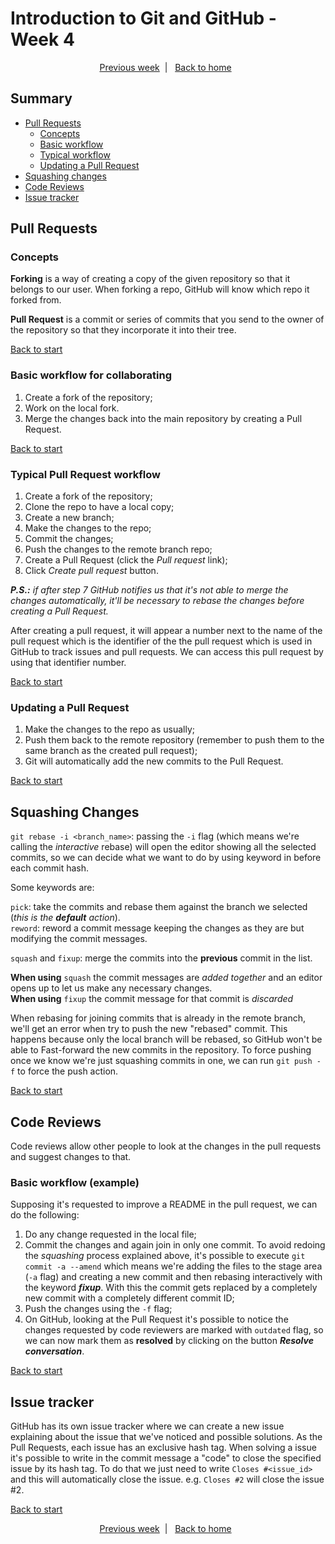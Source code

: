 <h1 id="start">Introduction to Git and GitHub - Week 4</h1>

<p align="center">
  <a href="week-3.md">Previous week</a>&nbsp;&nbsp;|&nbsp;&nbsp;
  <a href="README.md">Back to home</a>&nbsp;&nbsp;
</p>

## Summary

- [Pull Requests](#pull-requests)
  - [Concepts](#concepts)
  - [Basic workflow](#basic-workflow-for-collaborating)
  - [Typical workflow](#typical-pull-request-workflow)
  - [Updating a Pull Request](#updating-a-pull-request)
- [Squashing changes](#squashing-changes)
- [Code Reviews](#code-reviews)
- [Issue tracker](#issue-tracker)

## Pull Requests

### Concepts

**Forking** is a way of creating a copy of the given repository so that it belongs to our user. When forking a repo, GitHub will know which repo it forked from.

**Pull Request** is a commit or series of commits that you send to the owner of the repository so that they incorporate it into their tree.

[Back to start](#start)

### Basic workflow for collaborating

1. Create a fork of the repository;
2. Work on the local fork.
3. Merge the changes back into the main repository by creating a Pull Request.

[Back to start](#start)

### Typical Pull Request workflow

1. Create a fork of the repository;
2. Clone the repo to have a local copy;
3. Create a new branch;
4. Make the changes to the repo;
5. Commit the changes;
6. Push the changes to the remote branch repo;
7. Create a Pull Request (click the _Pull request_ link);
8. Click _Create pull request_ button.

_**P.S.:** if after step 7 GitHub notifies us that it's not able to merge the changes automatically, it'll be necessary to rebase the changes before creating a Pull Request._

After creating a pull request, it will appear a number next to the name of the pull request which is the identifier of the the pull request which is used in GitHub to track issues and pull requests. We can access this pull request by using that identifier number.

[Back to start](#start)

### Updating a Pull Request

1. Make the changes to the repo as usually;
2. Push them back to the remote repository (remember to push them to the same branch as the created pull request);
3. Git will automatically add the new commits to the Pull Request.

[Back to start](#start)

## Squashing Changes

`git rebase -i <branch_name>`: passing the `-i` flag (which means we're calling the _interactive_ rebase) will open the editor showing all the selected commits, so we can decide what we want to do by using keyword in before each commit hash.

Some keywords are:

`pick`: take the commits and rebase them against the branch we selected (_this is the **default** action_).  
`reword`: reword a commit message keeping the changes as they are but modifying the commit messages.

`squash` and `fixup`: merge the commits into the **previous** commit in the list.

**When using** `squash` the commit messages are _added together_ and an editor opens up to let us make any necessary changes.  
**When using** `fixup` the commit message for that commit is _discarded_

When rebasing for joining commits that is already in the remote branch, we'll get an error when try to push the new "rebased" commit. This happens because only the local branch will be rebased, so GitHub won't be able to Fast-forward the new commits in the repository. To force pushing once we know we're just squashing commits in one, we can run `git push -f` to force the push action.

[Back to start](#start)

## Code Reviews

Code reviews allow other people to look at the changes in the pull requests and suggest changes to that.

### Basic workflow (example)

Supposing it's requested to improve a README in the pull request, we can do the following:

1. Do any change requested in the local file;
2. Commit the changes and again join in only one commit. To avoid redoing the _squashing_ process explained above, it's possible to execute `git commit -a --amend` which means we're adding the files to the stage area (`-a` flag) and creating a new commit and then rebasing interactively with the keyword **_fixup_**. With this the commit gets replaced by a completely new commit with a completely different commit ID;
3. Push the changes using the `-f` flag;
4. On GitHub, looking at the Pull Request it's possible to notice the changes requested by code reviewers are marked with `outdated` flag, so we can now mark them as **resolved** by clicking on the button **_Resolve conversation_**.

[Back to start](#start)

## Issue tracker

GitHub has its own issue tracker where we can create a new issue explaining about the issue that we've noticed and possible solutions. As the Pull Requests, each issue has an exclusive hash tag.
When solving a issue it's possible to write in the commit message a "code" to close the specified issue by its hash tag. To do that we just need to write `Closes #<issue_id>` and this will automatically close the issue. e.g. `Closes #2` will close the issue #2.

[Back to start](#start)

<p align="center">
  <a href="week-3.md">Previous week</a>&nbsp;&nbsp;|&nbsp;&nbsp;
  <a href="README.md">Back to home</a>&nbsp;&nbsp;
</p>
